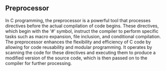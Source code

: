 ## Preprocessor

In C programming, the preprocessor is a powerful tool that processes directives before the actual compilation of code begins.
These directives, which begin with the '#' symbol, instruct the compiler to perform specific tasks such as macro expansion, file inclusion, and conditional compilation. 
The preprocessor enhances the flexibility and efficiency of C code by allowing for code reusability and modular programming.
It operates by scanning the code for these directives and executing them to produce a modified version of the source code, which is then passed on to the compiler for further processing.

